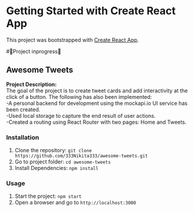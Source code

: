 # Getting Started with Create React App

This project was bootstrapped with [Create React App](https://github.com/facebook/create-react-app).

#🔧Project inprogress🔧
## Awesome Tweets
**Project Description:**<br>
The goal of the project is to create tweet cards and add interactivity at the click of a button. The following has also been implemented:<br>
-A personal backend for development using the mockapi.io UI service has been created.<br>
-Used local storage to capture the end result of user actions.<br>
-Created a routing using React Router with two pages: Home and Tweets.<br>

### Installation
1. Clone the repository: `git clone https://github.com/333Nikita333/awesome-tweets.git`
2. Go to project folder: `cd awesome-tweets`
3. Install Dependencies: `npm install`

### Usage
1. Start the project: `npm start`
2. Open a browser and go to `http://localhost:3000`
